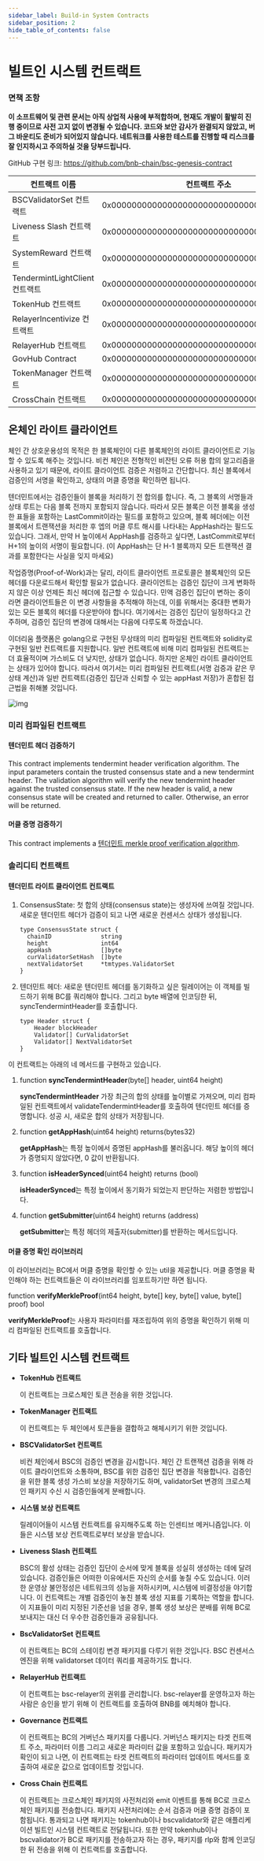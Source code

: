 ```yaml
---
sidebar_label: Build-in System Contracts
sidebar_position: 2
hide_table_of_contents: false
---
```


# 빌트인 시스템 컨트랙트

### 면책 조항

**이 소프트웨어 및 관련 문서는 아직 상업적 사용에 부적합하며, 현재도 개발이 활발히 진행 중이므로 사전 고지 없이 변경될 수 있습니다. 코드와 보안 감사가 완결되지 않았고, 버그 바운티도 준비가 되어있지 않습니다. 네트워크를 사용한 테스트를 진헹할 때 리스크를 잘 인지하시고 주의하실 것을 당부드립니다.**


GitHub 구현 링크: <https://github.com/bnb-chain/bsc-genesis-contract>


| 컨트랙트 이름        | 컨트랙트 주소  | ABI 파일 |
| --------------------- | ----------------- | ------------- |
| BSCValidatorSet 컨트랙트 | 0x0000000000000000000000000000000000001000 | [bscvalidatorset](system-smart-contract/bscvalidatorset.abi)|
| Liveness Slash 컨트랙트 | 0x0000000000000000000000000000000000001001 | [slashindicator](system-smart-contract/slashindicator.abi)|
| SystemReward 컨트랙트 | 0x0000000000000000000000000000000000001002 | [systemreward](system-smart-contract/systemreward.abi)|
| TendermintLightClient 컨트랙트 | 0x0000000000000000000000000000000000001003 | [tendermintlightclient](system-smart-contract/tendermintlightclient.abi) |
| TokenHub 컨트랙트 | 0x0000000000000000000000000000000000001004 | [tokenhub](system-smart-contract/tokenhub.abi)|
| RelayerIncentivize 컨트랙트 | 0x0000000000000000000000000000000000001005 | [relayerincentivize](system-smart-contract/relayerincentivize.abi)|
| RelayerHub 컨트랙트 | 0x0000000000000000000000000000000000001006 | [relayerhub](system-smart-contract/relayerhub.abi) |
| GovHub Contract |0x0000000000000000000000000000000000001007 | [govhub](system-smart-contract/govhub.abi)                               |
| TokenManager 컨트랙트 |0x0000000000000000000000000000000000001008 |[tokenmanager](system-smart-contract/tokenmanager.abi) |
| CrossChain 컨트랙트 |0x0000000000000000000000000000000000002000 |[crosschain](system-smart-contract/crosschain.abi) |

## 온체인 라이트 클라이언트

체인 간 상호운용성의 목적은 한 블록체인이 다른 블록체인의 라이트 클라이언트로 기능할 수 있도록 해주는 것입니다. 비컨 체인은 전형적인 비잔틴 오류 허용 합의 알고리즘을 사용하고 있기 때문에, 라이트 클라이언트 검증은 저렴하고 간단합니다. 최신 블록에서 검증인의 서명을 확인하고, 상태의 머클 증명을 확인하면 됩니다.

텐더민트에서는 검증인들이 블록을 처리하기 전 합의를 합니다. 즉, 그 블록의 서명들과 상태 루트는 다음 블록 전까지 포함되지 않습니다. 따라서 모든 블록은 이전 블록을 생성한 표들을 포함하는 LastCommit이라는 필드를 포함하고 있으며, 블록 헤더에는 이전 블록에서 트랜잭션을 처리한 후 엡의 머클 루트 해시를 나타내는 AppHash라는 필드도 있습니다. 그래서, 만약 H 높이에서 AppHash를 검증하고 싶다면, LastCommit로부터 H+1의 높이의 서명이 필요합니다. (이 AppHash는 단 H-1 블록까지 모든 트랜잭션 결과를 포함한다는 사실을 잊지 마세요)

작업증명(Proof-of-Work)과는 달리, 라이트 클라이언트 프로토콜은 블록체인의 모든 헤더를 다운로드해서 확인할 필요가 없습니다. 클라이언트는 검증인 집단이 크게 변화하지 않은 이상 언제든 최신 헤더에 접근할 수 있습니다. 민액 검증인 집단이 변하는 중이라면 클라이언트들은 이 변경 사항들을 추적해야 하는데, 이를 위해서는 중대한 변화가 있는 모든 블록의 헤더를 다운받아야 합니다. 여기에서는 검증인 집단이 일정하다고 간주하며, 검증인 집단의 변경에 대해서는 다음에 다루도록 하겠습니다.

이더리움 플랫폼은 golang으로 구현된 무상태의 미리 컴파일된 컨트랙트와 solidity로 구현된 일반 컨트랙트를 지원합니다. 일반 컨트랙트에 비해 미리 컴파일된 컨트랙트는 더 효율적이며 가스비도 더 낮지만, 상태가 없습니다. 하지만 온체인 라이트 클라이언트는 상태가 있어야 합니다. 따라서 여기서는 미리 컴파일된 컨트랙트(서명 검증과 같은 무상태 계산)과 일반 컨트랙트(검증인 집단과 신뢰할 수 있는 appHast 저장)가 혼합된 접근법을 취해볼 것입니다.

![img](../../static/img/lightclient.png)

### 미리 컴파일된 컨트랙트

#### 텐더민트 헤더 검증하기

This contract implements tendermint header verification algorithm. The input parameters contain the trusted consensus state and a new tendermint header. The validation algorithm will verify the new tendermint header against the trusted consensus state. If the new header is valid, a new consensus state will be created and returned to caller. Otherwise, an error will be returned.

#### 머클 증명 검증하기

This contract implements a [텐더민트 merkle proof verification algorithm](https://github.com/tendermint/tendermint/blob/master/docs/architecture/adr-026-general-merkle-proof.md).

### 솔리디티 컨트랙트

#### 텐더민트 라이트 클라이언트 컨트랙트

1. ConsensusState: 첫 합의 상태(consensus state)는 생성자에 쓰여질 것입니다. 새로운 텐더민트 헤더가 검증이 되고 나면 새로운 컨센서스 상태가 생성됩니다.
    ```golang
    type ConsensusState struct {
      chainID              string
      height               int64
      appHash              []byte
      curValidatorSetHash  []byte
      nextValidatorSet     *tmtypes.ValidatorSet
    }
    ```
2. 텐더민트 헤더: 새로운 텐더민트 헤더를 동기화하고 싶은 릴레이어는 이 객체를 빌드하기 위해 BC를 쿼리해야 합니다. 그리고 byte 배열에 인코딩한 뒤, syncTendermintHeader를 호출합니다.
    ```golang
    type Header struct {
        Header blockHeader
        Validator[] CurValidatorSet
        Validator[] NextValidatorSet
    }
    ```
이 컨트랙트는 아래의 네 메서드를 구현하고 있습니다.

1. function **syncTendermintHeader**(byte[] header, uint64 height)

    **syncTendermintHeader** 가장 최근의 합의 상태를 높이별로 가져오며, 미리 컴파일된 컨트랙트에서 validateTendermintHeader를 호출하여 텐더민트 헤더를 증명합니다. 성공 시, 새로운 합의 상태가 저장됩니다.

2. function **getAppHash**(uint64 height) returns(bytes32)

    **getAppHash**는 특정 높이에서 증명된 appHash를 불러옵니다. 해당 높이의 헤더가 증명되지 않았다면, 0 값이 반환됩니다.

3. function **isHeaderSynced**(uint64 height) returns (bool)

    **isHeaderSynced**는 특정 높이에서 동기화가 되었는지 판단하는 저렴한 방법입니다.

4. function **getSubmitter**(uint64 height) returns (address)

    **getSubmitter**는 특정 헤더의 제출자(submitter)를 반환하는 메서드입니다.

#### 머클 증명 확인 라이브러리
이 라이브러리는 BC에서 머클 증명을 확인할 수 있는 util을 제공합니다. 머클 증명을 확인해야 하는 컨트랙트들은 이 라이브러리를 임포트하기만 하면 됩니다.

function **verifyMerkleProof**(int64 height, byte[] key, byte[] value, byte[] proof) bool

**verifyMerkleProof**는 사용자 파라미터를 재조립하여 위의 증명을 확인하기 위해 미리 컴파일된 컨트랙트를 호출합니다.

## 기타 빌트인 시스템 컨트랙트

* **TokenHub 컨트랙트**

    이 컨트랙트는 크로스체인 토큰 전송을 위한 것입니다.

* **TokenManager 컨트랙트**

    이 컨트랙트는 두 체인에서 토큰들을 결합하고 해체시키기 위한 것입니다.

* **BSCValidatorSet 컨트랙트**

    비컨 체인에서 BSC의 검증인 변경을 감시합니다. 체인 간 트랜잭션 검증을 위해 라이트 클라이언트와 소통하며, BSC를 위한 검증인 집단 변경을 적용합니다. 검증인을 위한 블록 생성 가스비 보상을 저장하기도 하며, validatorSet 변경의 크로스체인 패키지 수신 시 검증인들에게 분배합니다.

* **시스템 보상 컨트랙트**

    릴레이어들이 시스템 컨트랙트를 유지해주도록 하는 인센티브 메커니즘입니다. 이들은 시스템 보상 컨트랙트로부터 보상을 받습니다.

* **Liveness Slash 컨트랙트**

    BSC의 활성 상태는 검증인 집단이 순서에 맞게 블록을 성실히 생성하는 데에 달려있습니다. 검증인들은 어떠한 이유에서든 자신의 순서를 놓칠 수도 있습니다. 이러한 운영상 불안정성은 네트워크의 성능을 저하시키며, 시스템에 비결정성을 야기합니다. 이 컨트랙트는 개별 검증인이 놓친 블록 생성 지표를 기록하는 역할을 합니다. 이 지표들이 미리 지정된 기준선을 넘을 경우, 블록 생성 보상은 분배를 위해 BC로 보내지는 대신 더 우수한 검증인들과 공유됩니다.

* **BscValidatorSet 컨트랙트**

    이 컨트랙트는 BC의 스테이킹 변경 패키지를 다루기 위한 것입니다. BSC 컨센서스 엔진을 위해 validatorset 데이터 쿼리를 제공하기도 합니다.

* **RelayerHub 컨트랙트**

    이 컨트랙트는 bsc-relayer의 권위를 관리합니다. bsc-relayer를 운영하고자 하는 사람은 승인을 받기 위해 이 컨트랙트를 호출하여 BNB를 예치해야 합니다.

* **Governance 컨트랙트**

    이 컨트랙트는 BC의 거버넌스 패키지를 다룹니다. 거버넌스 패키지는 타겟 컨트랙트 주소, 파라미터 이름 그리고 새로운 파라미터 값을 포함하고 있습니다. 패키지가 확인이 되고 나면, 이 컨트랙트는 타겟 컨트랙트의 파라미터 업데이트 메서드를 호출하여 새로운 값으로 업데이트할 것입니다.

* **Cross Chain 컨트랙트**

    이 컨트랙트는 크로스체인 패키지의 사전처리와 emit 이벤트를 통해 BC로 크로스체인 패키지를 전송합니다. 패키지 사전처리에는 순서 검증과 머클 증명 검증이 포함됩니다. 통과되고 나면 패키지는 tokenhub이나 bscvalidator와 같은 애플리케이션 빌트인 시스템 컨트랙트로 전달됩니다. 또한 만약 tokenhub이나 bscvalidator가 BC로 패키지를 전송하고자 하는 경우, 패키지를 rlp와 함께 인코딩한 뒤 전송을 위해 이 컨트랙트를 호출합니다.
